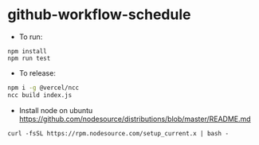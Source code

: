 # github-workflow-schedule
- To run:
```
npm install
npm run test
```
- To release:
```bash
npm i -g @vercel/ncc
ncc build index.js
```
- Install node on ubuntu
https://github.com/nodesource/distributions/blob/master/README.md
```
curl -fsSL https://rpm.nodesource.com/setup_current.x | bash -
```
